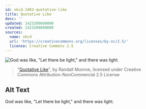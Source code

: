 ```yaml
---
id: xkcd.1483-quotative-like
title: Quotative Like
desc: ''
updated: 1423209600000
created: 1423209600000
sources:
  name: xkcd
  url: 'https://creativecommons.org/licenses/by-nc/2.5/'
  license: Creative Commons 2.5
---
```

![God was like, "Let there be light," and there was light.](https://imgs.xkcd.com/comics/quotative_like.png)
> "[Quotative Like](https://xkcd.com/1483/)", by Randall Munroe, licensed under Creative Commons Attribution-NonCommercial 2.5 License

## Alt Text
God was like, "Let there be light," and there was light.
